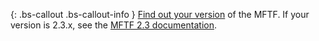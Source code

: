 {: .bs-callout .bs-callout-info }
[Find out your version](./introduction.html#find-version) of the MFTF.
If your version is 2.3.x, see the [MFTF 2.3 documentation]({{page.baseurl}}/magento-functional-testing-framework/2.3/introduction.html).